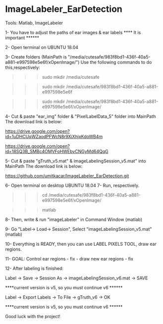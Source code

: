 # ImageLabeler_EarDetection

Tools: Matlab, ImageLabeler

1- You have to adjust the paths of ear images & ear labels **** It is important ****** 

2- Open terminal on UBUNTU 18.04

3- Create folders (MainPath is "/media/cutesafe/983f8bd1-436f-40a5-a881-e997598e5e6f/xOpenImage/")
Use the following commands to do this,respectively:

>>> sudo mkdir /media/cutesafe

>>> sudo mkdir /media/cutesafe/983f8bd1-436f-40a5-a881-e997598e5e6f

>>> sudo mkdir /media/cutesafe/983f8bd1-436f-40a5-a881-e997598e5e6f/xOpenImage/

4- Cut & paste "ear_img" folder & "PixelLabelData_5" folder into MainPath
The download link is below:

https://drive.google.com/open?id=1uDHCUqWZaodPFWcN8r9XiXhjxKdoWB4m

https://drive.google.com/open?id=18SQ3B_SMBc4OMVFoHWEbvCNGyMd64QqG

5- Cut & paste "gTruth_v5.mat" & imageLabelingSession_v5.mat" into MainPath
The download link is below:

https://github.com/umitkacar/ImageLabeler_EarDetection.git

6- Open terminal on desktop UBUNTU 18.04 
7- Run, respectively.

>>> cd /media/cutesafe/983f8bd1-436f-40a5-a881-e997598e5e6f/xOpenImage/

>>> matlab

8- Then, write & run "imageLabeler" in Command Window (matlab)

9- Go "Label-> Load-> Session", Select "imageLabelingSession_v5.mat" (matlab)

10- Everything is READY, then you can use LABEL PIXELS TOOL, draw ear regions.

11- GOAL: Control ear regions - fix - draw new ear regions - fix

12- After labeling is finished:

Label -> Save -> Session As -> imageLabelingSession_v6.mat -> SAVE  

****current version is v5, so you must continue v6 ******

Label -> Export Labels -> To File -> gTruth_v6 -> OK 

****current version is v5, so you must continue v6 ******

Good luck with the project!

